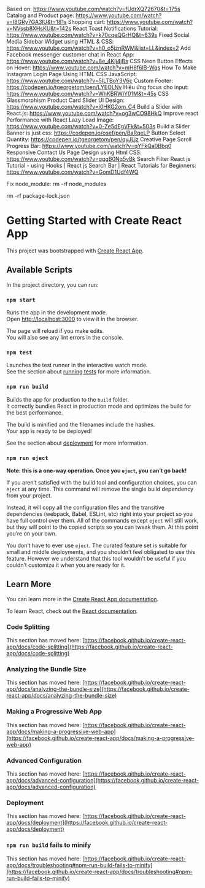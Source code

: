   Based on: https://www.youtube.com/watch?v=fUdrXQ72670&t=175s
Catalog and Product page: https://www.youtube.com/watch?v=I8GRy7GA3lU&t=181s
Shopping cart: https://www.youtube.com/watch?v=NVssb8XHsKU&t=142s
React Toast Notifications Tutorial: https://www.youtube.com/watch?v=k70cqeQGrHQ&t=639s
Fixed Social Media Sidebar Widget using HTML & CSS: https://www.youtube.com/watch?v=h0_o5jznRWM&list=LL&index=2
Add Facebook messenger customer chat in React App: https://www.youtube.com/watch?v=8e_4KIj4jBs
CSS Neon Button Effects on Hover: https://www.youtube.com/watch?v=mH8f6lB-Wqs
How To Make Instagram Login Page Using HTML CSS JavaScript: https://www.youtube.com/watch?v=5ILTBoY3V6c
Custom Footer: https://codepen.io/tgeorgetom/pen/LYEOLNv
Hiệu ứng focus cho input: https://www.youtube.com/watch?v=WhKBRWIY01M&t=45s
CSS Glassmorphism Product Card Slider UI Design: https://www.youtube.com/watch?v=i0HKG2om_C4
Build a Slider with React.js: https://www.youtube.com/watch?v=og3wCO98HkQ
Improve react Performance with React Lazy Load Image: https://www.youtube.com/watch?v=0-Ze5dEgVFk&t=503s
Build a Slider Banner is just css: https://codepen.io/osef/pen/BaRqeLP
Button Select Quantity: https://codepen.io/tgeorgetom/pen/qyJLjz
Creative Page Scroll Progress Bar: https://www.youtube.com/watch?v=qYFkQa0Bbq0
Responsive Contact Us Page Design using Html CSS: https://www.youtube.com/watch?v=gggB0Nq5vBk
Search Filter React js Tutorial - using Hooks | React js Search Bar | React Tutorials for Beginners: https://www.youtube.com/watch?v=GomD1Udf4WQ

Fix node_module:
rm -rf node_modules 

rm -rf package-lock.json 

# Getting Started with Create React App

This project was bootstrapped with [Create React App](https://github.com/facebook/create-react-app).

## Available Scripts

In the project directory, you can run:

### `npm start`

Runs the app in the development mode.\
Open [http://localhost:3000](http://localhost:3000) to view it in the browser.

The page will reload if you make edits.\
You will also see any lint errors in the console.

### `npm test`

Launches the test runner in the interactive watch mode.\
See the section about [running tests](https://facebook.github.io/create-react-app/docs/running-tests) for more information.

### `npm run build`

Builds the app for production to the `build` folder.\
It correctly bundles React in production mode and optimizes the build for the best performance.

The build is minified and the filenames include the hashes.\
Your app is ready to be deployed!

See the section about [deployment](https://facebook.github.io/create-react-app/docs/deployment) for more information.

### `npm run eject`

**Note: this is a one-way operation. Once you `eject`, you can’t go back!**

If you aren’t satisfied with the build tool and configuration choices, you can `eject` at any time. This command will remove the single build dependency from your project.

Instead, it will copy all the configuration files and the transitive dependencies (webpack, Babel, ESLint, etc) right into your project so you have full control over them. All of the commands except `eject` will still work, but they will point to the copied scripts so you can tweak them. At this point you’re on your own.

You don’t have to ever use `eject`. The curated feature set is suitable for small and middle deployments, and you shouldn’t feel obligated to use this feature. However we understand that this tool wouldn’t be useful if you couldn’t customize it when you are ready for it.

## Learn More

You can learn more in the [Create React App documentation](https://facebook.github.io/create-react-app/docs/getting-started).

To learn React, check out the [React documentation](https://reactjs.org/).

### Code Splitting

This section has moved here: [https://facebook.github.io/create-react-app/docs/code-splitting](https://facebook.github.io/create-react-app/docs/code-splitting)

### Analyzing the Bundle Size

This section has moved here: [https://facebook.github.io/create-react-app/docs/analyzing-the-bundle-size](https://facebook.github.io/create-react-app/docs/analyzing-the-bundle-size)

### Making a Progressive Web App

This section has moved here: [https://facebook.github.io/create-react-app/docs/making-a-progressive-web-app](https://facebook.github.io/create-react-app/docs/making-a-progressive-web-app)

### Advanced Configuration

This section has moved here: [https://facebook.github.io/create-react-app/docs/advanced-configuration](https://facebook.github.io/create-react-app/docs/advanced-configuration)

### Deployment

This section has moved here: [https://facebook.github.io/create-react-app/docs/deployment](https://facebook.github.io/create-react-app/docs/deployment)

### `npm run build` fails to minify

This section has moved here: [https://facebook.github.io/create-react-app/docs/troubleshooting#npm-run-build-fails-to-minify](https://facebook.github.io/create-react-app/docs/troubleshooting#npm-run-build-fails-to-minify)
